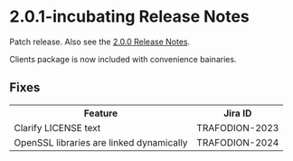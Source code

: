 <!--
  Licensed under the Apache License, Version 2.0 (the "License");
  you may not use this file except in compliance with the License.
  You may obtain a copy of the License at

      http://www.apache.org/licenses/LICENSE-2.0

  Unless required by applicable law or agreed to in writing, software
  distributed under the License is distributed on an "AS IS" BASIS,
  WITHOUT WARRANTIES OR CONDITIONS OF ANY KIND, either express or implied.
  See the License for the specific language governing permissions and
  limitations under the License.
-->

# 2.0.1-incubating Release Notes

Patch release. Also see the [2.0.0 Release Notes](release-notes-2-0-0.html).

Clients package is now included with convenience bainaries.

## Fixes

<span>
  <table>
    <tr>
      <th>Feature</th>
      <th>Jira ID</th>
    </tr>
    <tr>
      <td>Clarify LICENSE text</td>
      <td>TRAFODION-2023</td>
    </tr>
    <tr>
      <td>OpenSSL libraries are linked dynamically</td>
      <td>TRAFODION-2024</td>
    </tr>
  </table>
</span>


